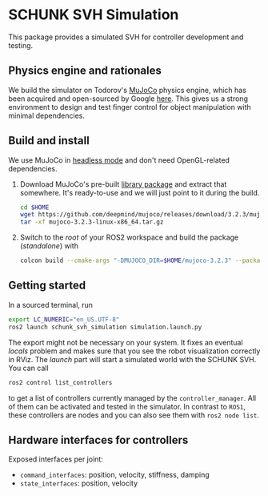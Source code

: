 # SCHUNK SVH Simulation
This package provides a simulated SVH for controller development and testing.

## Physics engine and rationales
We build the simulator on Todorov's [MuJoCo](https://mujoco.org/) physics engine, which
has been acquired and open-sourced by Google [here](https://github.com/deepmind/mujoco).
This gives us a strong environment to design and test finger control for object manipulation with minimal dependencies.


## Build and install
We use MuJoCo in [headless mode](https://mujoco.readthedocs.io/en/latest/programming.html?highlight=headless#using-opengl)
and don't need OpenGL-related dependencies.

1. Download MuJoCo's pre-built [library package](https://github.com/deepmind/mujoco/releases/) and extract that somewhere.
It's ready-to-use and we will just point to it during the build.
   ```bash
   cd $HOME
   wget https://github.com/deepmind/mujoco/releases/download/3.2.3/mujoco-3.2.3-linux-x86_64.tar.gz
   tar -xf mujoco-3.2.3-linux-x86_64.tar.gz
   ```

3. Switch to the *root* of your ROS2 workspace and build the package (*standalone*) with
   ```bash
   colcon build --cmake-args "-DMUJOCO_DIR=$HOME/mujoco-3.2.3" --packages-select schunk_svh_simulation
   ```


## Getting started
In a sourced terminal, run
```bash
export LC_NUMERIC="en_US.UTF-8"
ros2 launch schunk_svh_simulation simulation.launch.py
```
The export might not be necessary on your system.
It fixes an eventual *locals* problem and makes sure that you see the robot visualization correctly in RViz.
The *launch* part will start a simulated world with the SCHUNK SVH.
You can call
```bash
ros2 control list_controllers
```
to get a list of controllers currently managed by the `controller_manager`.
All of them can be activated and tested in the simulator.
In contrast to `ROS1`, these controllers are nodes and you can also see them with `ros2 node list`.


## Hardware interfaces for controllers
Exposed interfaces per joint:

- `command_interfaces`: position, velocity, stiffness, damping
- `state_interfaces`: position, velocity
